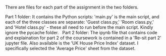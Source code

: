 There are files for each part of the assignment in the two folders.

Part 1 folder: It contains the Python scripts: 'main.py' is the main script, and each of the three classes are separate: 'Guest class.py,' 'Room class.py,' and 'Hotel class.py' - these all need to run before the main script. Kindly ignore the pycache folder.
 
Part 2 folder: The ipynb file that contains code and explaination for part 2 of the coursework is contained in a 'Re-sit part 2' jupyter file. Also available is the 'UK House Price Index' dataset. I specifically selected the 'Average Price' sheet from the dataset.
